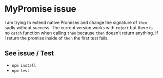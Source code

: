 # MyPromise issue

I am trying to extend native Promises and change the signature of `then` sadly without success. The current version works with `reject` but there is no `catch` function when calling `then` because `then` doesn't return anything. If I return the promise inside of `then` the first test fails.

## See issue / Test
- `npm install`
- `npm test`
